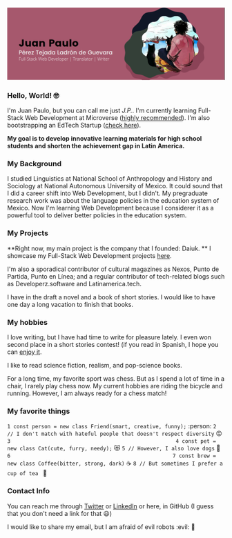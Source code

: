 
![banner](./addbanner.png)

### Hello, World! :nerd_face:

I'm Juan Paulo, but you can call me just *J.P.*. I'm currently learning Full-Stack Web Development at Microverse ([highly recommended](https://www.microverse.org/?grsf=6h9fw6)). I'm also bootstrapping an EdTech Startup ([check here](https://daiuk.com.mx)). 

**My goal is to develop innovative learning materials for high school students and shorten the achievement gap in Latin America.**

### My Background

I studied Linguistics at National School of Anthropology and History and Sociology at National Autonomous University of Mexico. It could sound that I did a career shift into Web Development, but I didn't. My pregraduate research work was about the language policies in the education system of Mexico. Now I'm learning Web Development because I considerer it as a powerful tool to deliver better policies in the education system.

### My Projects

**Right now, my main project is the company that I founded: Daiuk. **
I showcase my Full-Stack Web Development projects [here]().

I'm also a sporadical contributor of cultural magazines as Nexos, Punto de Partida, Punto en Línea; and a regular contributor of tech-related blogs such as Developerz.software and Latinamerica.tech.

I have in the draft a novel and a book of short stories. I would like to have one day a long vacation to finish that books.

### My hobbies

 I love writing, but I have had time to write for pleasure lately. I even won second place in a short stories contest! (if you read in Spanish, I hope you can [enjoy it](http://www.puntodepartida.unam.mx/index.php/1087-no-0203/1918-0203-la-cronica-como-antidoto-las-batallas-en-xoco-juan-paulo-perez-tejada). 

I like to read science fiction, realism, and pop-science books. 

For a long time, my favorite sport was chess. But as I spend a lot of time in a chair, I rarely play chess now. My current hobbies are riding the bicycle and running. However, I am always ready for a chess match!

### My favorite things

`1 const person = new class Friend(smart, creative, funny);` :person:
`2 // I don't match with hateful people that doesn't respect diversity` :rage:
`3                                                     `
`4 const pet = new class Cat(cute, furry, needy);` :heart_eyes_cat:
`5 // However, I also love dogs` :dog:
`6                                                    `
`7 const brew = new class Coffee(bitter, strong, dark)` :coffee:
`8 // But sometimes I prefer a cup of tea ` :tea:

### Contact Info

You can reach me through [Twitter]() or [LinkedIn]() or here, in GitHub (I guess that you don't need a link for that :smiley:)

I would like to share my email, but I am afraid of evil robots :evil: :robot:

<!--
**Maclenn77/Maclenn77** is a ✨ _special_ ✨ repository because its `README.md` (this file) appears on your GitHub profile.

Here are some ideas to get you started:

- 🔭 I’m currently working on ...
- 🌱 I’m currently learning ...
- 👯 I’m looking to collaborate on ...
- 🤔 I’m looking for help with ...
- 💬 Ask me about ...
- 📫 How to reach me: ...
- 😄 Pronouns: ...
- ⚡ Fun fact: ...
-->
